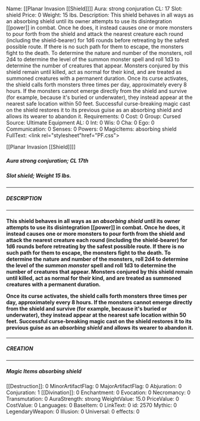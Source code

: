 Name: [[Planar Invasion [[Shield]]]]
Aura: strong conjuration
CL: 17
Slot: shield
Price: 0
Weight: 15 lbs.
Description: This shield behaves in all ways as an absorbing shield until its owner attempts to use its disintegration [[power]] in combat. Once he does, it instead causes one or more monsters to pour forth from the shield and attack the nearest creature each round (including the shield-bearer) for 1d6 rounds before retreating by the safest possible route. If there is no such path for them to escape, the monsters fight to the death. To determine the nature and number of the monsters, roll 2d4 to determine the level of the summon monster spell and roll 1d3 to determine the number of creatures that appear. Monsters conjured by this shield remain until killed, act as normal for their kind, and are treated as summoned creatures with a permanent duration. Once its curse activates, the shield calls forth monsters three times per day, approximately every 8 hours. If the monsters cannot emerge directly from the shield and survive (for example, because it's buried or underwater), they instead appear at the nearest safe location within 50 feet. Successful curse-breaking magic cast on the shield restores it to its previous guise as an absorbing shield and allows its wearer to abandon it.
Requirements: 0
Cost: 0
Group: Cursed
Source: Ultimate Equipment
AL: 0
Int: 0
Wis: 0
Cha: 0
Ego: 0
Communication: 0
Senses: 0
Powers: 0
MagicItems: absorbing shield
FullText: <link rel="stylesheet"href="PF.css"><div class="heading"><p class="alignleft">[[Planar Invasion [[Shield]]]]</p><div style="clear: both;"></div></div><div><h5><b>Aura </b>strong conjuration; <b>CL </b>17th</h5><h5><b>Slot </b>shield; <b>Weight </b>15 lbs.</h5></div><hr/><div><h5><b>DESCRIPTION</b></h5></div><hr/><div><h4><p>This shield behaves in all ways as an <i>absorbing shield</i> until its owner attempts to use its disintegration [[power]] in combat. Once he does, it instead causes one or more monsters to pour forth from the shield and attack the nearest creature each round (including the shield-bearer) for 1d6 rounds before retreating by the safest possible route. If there is no such path for them to escape, the monsters fight to the death. To determine the nature and number of the monsters, roll 2d4 to determine the level of the <i>summon monster</i> spell and roll 1d3 to determine the number of creatures that appear. Monsters conjured by this shield remain until killed, act as normal for their kind, and are treated as summoned creatures with a permanent duration. </p><p>Once its curse activates, the shield calls forth monsters three times per day, approximately every 8 hours. If the monsters cannot emerge directly from the shield and survive (for example, because it's buried or underwater), they instead appear at the nearest safe location within 50 feet. Successful curse-breaking magic cast on the shield restores it to its previous guise as an <i>absorbing shield</i> and allows its wearer to abandon it.</p></h4></div><hr/><div><h5><b>CREATION</b></h5></div><hr/><div><h5><b>Magic Items </b><i>absorbing shield</i></h5></div>
[[Destruction]]: 0
MinorArtifactFlag: 0
MajorArtifactFlag: 0
Abjuration: 0
Conjuration: 1
[[Divination]]: 0
Enchantment: 0
Evocation: 0
Necromancy: 0
Transmutation: 0
AuraStrength: strong
WeightValue: 15.0
PriceValue: 0
CostValue: 0
Languages: 0
BaseItem: 0
LinkText: 0
id: 2570
Mythic: 0
LegendaryWeapon: 0
Illusion: 0
Universal: 0
effects: 0
